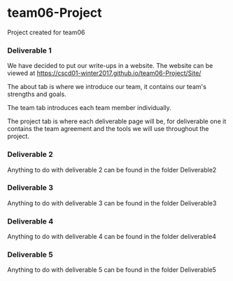 # team06-Project
Project created for team06


### Deliverable 1
We have decided to put our write-ups in a website.
The website can be viewed at https://cscd01-winter2017.github.io/team06-Project/Site/


The about tab is where we introduce our team, it contains our team's strengths and goals.

The team tab introduces each team member individually.

The project tab is where each deliverable page will be, for deliverable one it contains the team agreement and the tools we will use throughout the project.


### Deliverable 2

Anything to do with deliverable 2 can be found in the folder Deliverable2


### Deliverable 3

Anything to do with deliverable 3 can be found in the folder Deliverable3


### Deliverable 4

Anything to do with deliverable 4 can be found in the folder deliverable4


### Deliverable 5
Anything to do with deliverable 5 can be found in the folder Deliverable5
